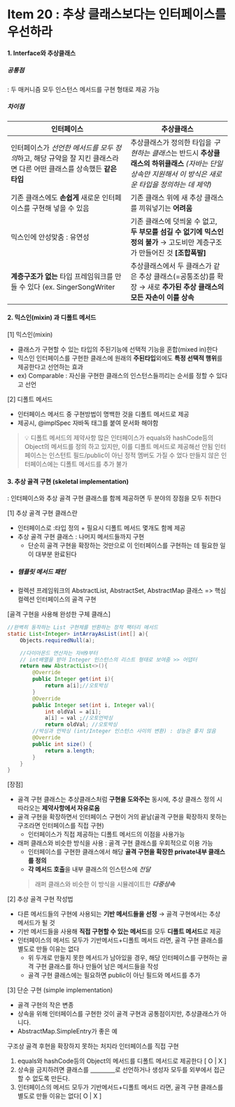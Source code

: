 # Item 20 : 추상 클래스보다는 인터페이스를 우선하라


#### 1. Interface와 추상클래스

##### 공통점
: 두 매커니즘 모두 인스턴스 메서드를 구현 형태로 제공 가능

##### 차이점


|인터페이스|추상클래스|
|----|----|
|인터페이스가 *선언한 메서드를 모두 정의*하고, 해당 규약을 잘 지킨 클래스라면 다른 어떤 클래스를 상속했든 **같은 타입**|추상클래스가 정의한 타입을 *구현하는 클래스*는 반드시 **추상클래스의 하위클래스** *(자바는 단일 상속만 지원해서 이 방식은 새로운 타입을 정의하는 데 제약)*|
|기존 클래스에도 **손쉽게** 새로운 인터페이스를 구현해 넣을 수 있음|기존 클래스 위에 새 추상 클래스를 끼워넣기는 **어려움**|
|믹스인에 안성맞춤 : 유연성 |기존 클래스에 덧씌울 수 없고, **두 부모를 섬길 수 없기에 믹스인 정의 불가** → 고도비만 계층구조가 만들어진 것 **[조합폭발]**|
|**계층구조가 없는** 타입 프레임워크를 만들 수 있다 (ex. SingerSongWriter|추상클래스에서 두 클래스가 같은 추상 클래스(=공통조상)를 확장 → 새로 **추가된 추상 클래스의 모든 자손이 이를 상속**|

#### 2. 믹스인(mixin) 과 디폴트 메서드

[1] 믹스인(mixin)
- 클래스가 구현할 수 있는 타입의 주된기능에 선택적 기능을 혼합(mixed in)한다
- 믹스인 인터페이스를 구현한 클래스에 원래의 **주된타입**외에도 **특정 선택적 행위**를 제공한다고 선언하는 효과
- ex) Comparable : 자신을 구현한 클래스의 인스턴스들끼리는 순서를 정할 수 있다고 선언

[2] 디폴트 메서드
- 인터페이스 메서드 중 구현방법이 명백한 것을 디폴트 메서드로 제공
- 제공시, @implSpec 자바독 태그를 붙여 문서화 해야함
> 💡 디폴트 메서드의 제약사항
> 많은 인터페이스가 equals와 hashCode등의 Object의 메서드를 정의 하고 있지만, 이를 디폴트 메서드로 제공해선 안됨
> 인터페이스는 인스턴트 필드/public이 아닌 정적 멤버도 가질 수 었다
> 만들지 않은 인터페이스에는 디폴트 메서드를 추가 불가


#### 3. 추상 골격 구현 (skeletal implementation)

: 인터페이스와 추상 골격 구현 클래스를 함께 제공하면 두 분야의 장점을 모두 취한다

[1] 추상 골격 구현 클래스란
- 인터페이스로 :타입 정의 + 필요시 디폴트 메서드 몇개도 함께 제공
- 추상 골격 구현 클래스 : 나머지 메서드들까지 구현 
  - 단순히 골격 구현을 확장하는 것만으로 이 인터페이스를 구현하는 데 필요한 일이 대부분 완료된다
- ##### 템플릿 메서드 패턴
- 컬렉션 프레임워크의 AbstractList, AbstractSet, AbstractMap 클래스 => 핵심 컬렉션 인터페이스의 골격 구현

[골격 구현을 사용해 완성한 구체 클래스]
```java
//완벽히 동작하는 List 구현체를 반환하는 정적 팩터리 메서드
static List<Integer> intArrayAsList(int[] a){
    Objects.requiredNull(a); 

    //다이아몬드 연산자는 자바9부터
    // int배열을 받아 Integer 인스턴스의 리스트 형태로 보여줌 >> 어댑터
    return new AbstractList<>(){
        @Override
        public Integer get(int i){
            return a[i];//오토박싱
        }
        @Override
        public Integer set(int i, Integer val){
            int oldVal = a[i];
            a[i] = val ;//오토언박싱
            return oldVal; //오토박싱
        //박싱과 언박싱 (int/Integer 인스턴스 사이의 변환) : 성능은 좋지 않음
        @Override
        public int size() {
            return a.length;
        }
    }
}

```
[장점]
- 골격 구현 클래스는 추상클래스처럼 **구현을 도와주는** 동시에, 추상 클래스 정의 시 따라오는 **제약사항에서 자유로움**
- 골격 구현을 확장하면서 인터페이스 구현이 거의 끝남(골격 구현을 확장하지 못하는 구조라면 인터페이스를 직접 구현)
  - 인터페이스가 직접 제공하는 디폴트 메서드의 이점을 사용가능
- 래퍼 클래스와 비슷한 방식을 사용 : 골격 구현 클래스를 우회적으로 이용 가능
  - 인터페이스를 구현한 클래스에서 해당 **골격 구현을 확장한 private내부 클래스를 정의**
  - **각 메서드 호출**을 내부 클래스의 인스턴스에 *전달*
  > 래퍼 클래스와 비슷한 이 방식을 시뮬레이트한 ***다중상속***

[2] 추상 골격 구현 작성법
- 다른 메서드들의 구현에 사용되는 **기반 메서드들을 선정** → 골격 구현에서는 추상 메서드가 될 것
- 기반 메서드들을 사용해 **직접 구현할 수 있는 메서드**를 모두 **디폴트 메서드**로 제공
- 인터페이스의 메서드 모두가 기반메서드+디폴트 메서드 라면, 골격 구현 클래스를 별도로 만들 이유는 없다
  - 위 두개로 만들지 못한 메서드가 남아있을 경우, 해당 인터페이스를 구현하는 골격 구현 클래스를 하나 만들어 남은 메서드들을 작성
  - 골격 구현 클래스에는 필요하면 public이 아닌 필드와 메서드를 추가

[3] 단순 구현 (simple implementation)
- 골격 구현의 작은 변종
- 상속을 위해 인터페이스를 구현한 것이 골격 구현과 공통점이지만, 추상클래스가 아니다.
- AbstractMap.SimpleEntry가 좋은 예



구조상 골격 후현을 확장하지 못하는 처지라 인터페이스를 직접 구현

1.  equals와 hashCode등의 Object의 메서드를 디폴트 메서드로 제공한다 [ O | X ]
2. 상속을 금지하려면 클래스를 [　　　　](으)로 선언하거나 생성자 모두를 외부에서 접근할 수 없도록 만든다.
3. 인터페이스의 메서드 모두가 기반메서드+디폴트 메서드 라면, 골격 구현 클래스를 별도로 만들 이유는 없다[ O | X ]
